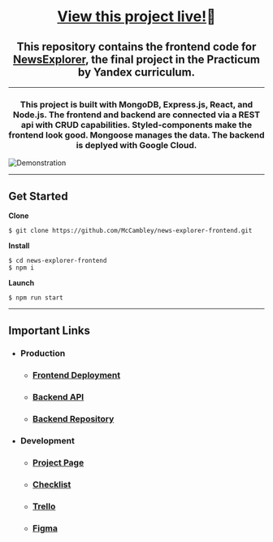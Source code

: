 <h1 align="center" ><a href="https://mccambley.github.io/news-explorer-frontend/">View this project live!</a>🎉</h1>

<h2 align="center">This repository contains the frontend code for <a href="https://mccambley.github.io/news-explorer-frontend/">NewsExplorer</a>, the final project in the Practicum by Yandex curriculum.</h2>

---

<h3 align="center">This project is built with MongoDB, Express.js, React, and Node.js. The frontend and backend are connected via a REST api with CRUD capabilities. Styled-components make the frontend look good. Mongoose manages the data. The backend is deplyed with Google Cloud.</h3>

![Demonstration](./src/images/demo_gif.gif)

<!-- ## Overview

### Technologies

- MERN Stack
- Node -->

---

## Get Started

**Clone**

```
$ git clone https://github.com/McCambley/news-explorer-frontend.git
```

**Install**

```
$ cd news-explorer-frontend
$ npm i
```

**Launch**

```
$ npm run start
```

---

## Important Links

- ### Production

  - ### [Frontend Deployment](https://mccambley.github.io/news-explorer-frontend/)
  - ### [Backend API](https://api.mccambley-news.students.nomoreparties.site/)
  - ### [Backend Repository](https://github.com/McCambley/news-explorer-api)

- ### Development
  - ### [Project Page](https://practicum.yandex.com/learn/web/courses/01d7371d-0a84-4d7d-97a3-84c9a2601943/sprints/4271/topics/4324609a-2c59-4537-b130-6c3d0ccf68ff/lessons/94561dfe-d108-41ec-896a-b5124fb563d0/)
  - ### [Checklist](https://code.s3.yandex.net/web-developer/static/web-diploma-criteria-en/index.html#)
  - ### [Trello](https://trello.com/b/xUrDxii4/final-project)
  - ### [Figma](https://www.figma.com/file/z1bxDn7eBEDlsDhnZ9dtin/Your-Final-Project?node-id=0%3A1)
